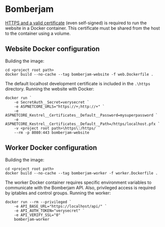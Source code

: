 # Bomberjam

[HTTPS and a valid certificate](https://docs.microsoft.com/en-us/aspnet/core/security/docker-https?view=aspnetcore-5.0) (even self-signed) is required to run the website in a Docker container.
This certificate must be shared from the host to the container using a volume.

## Website Docker configuration

Building the image:

```
cd <project root path>
docker build --no-cache --tag bomberjam-website -f web.Dockerfile .
```

The default localhost development certificate is included in the `.\https` directory.
Running the website with Docker:

```
docker run `
    -e SecretAuth__Secret=verysecret `
    -e ASPNETCORE_URLS="https://+;http://+" `
    -e ASPNETCORE_Kestrel__Certificates__Default__Password=mysuperpassword `
    -e ASPNETCORE_Kestrel__Certificates__Default__Path=/https/localhost.pfx `
    -v <project root path>\https\:/https/ `
    --rm -p 8080:443 bomberjam-website
```

## Worker Docker configuration

Building the image:

```
cd <project root path>
docker build --no-cache --tag bomberjam-worker -f worker.Dockerfile .
```

The worker Docker container requires specific environment variables to communicate with the Bomberjam API.
Also, privileged access is required by iptables and control groups. Running the worker:

```
docker run --rm --privileged `
    -e API_BASE_URL="https://localhost/api/" `
    -e API_AUTH_TOKEN="verysecret" `
    -e API_VERIFY_SSL="0" `
    bomberjam-worker
```